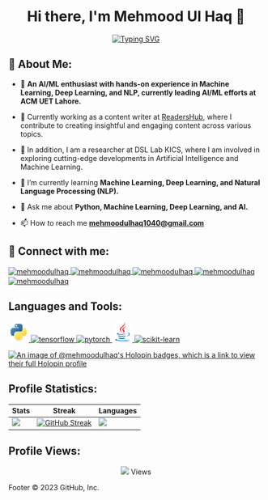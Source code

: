<body>
    <div align="center">
      <h1 color=#F7CC18FF> Hi there, I'm Mehmood Ul Haq 👋</h1>
    </div>
  
  <p align="center">
    <a href="https://git.io/typing-svg"><img src="https://readme-typing-svg.herokuapp.com?font=sans-serif+fonts&weight=800&size=24&duration=2000&pause=1000&color=F7CC18&center=true&vCenter=true&width=435&lines=AI/ML+Enthusiast+;Content+Writer;Student+at+UET+Lahore;AI/ML+Lead+at+ACM+UET+Lahore;Researcher+at+DSL+Lab+KICS;Computer+Engineer;" alt="Typing SVG" /></a>
  </p>

## 🚀 About Me:
- 🤖 **An AI/ML enthusiast with hands-on experience in Machine Learning, Deep Learning, and NLP, currently leading AI/ML efforts at ACM UET Lahore.**
  
- 🤝 Currently working as a content writer at [ReadersHub]([url](https://www.readershub.site/?m=1)), where I contribute to creating insightful and engaging content across various topics.

- 🔬 In addition, I am a researcher at DSL Lab KICS, where I am involved in exploring cutting-edge developments in Artificial Intelligence and Machine Learning.

- 🌱 I’m currently learning **Machine Learning, Deep Learning, and Natural Language Processing (NLP).**

- 💬 Ask me about **Python, Machine Learning, Deep Learning, and AI.**

- 📫 How to reach me **mehmoodulhaq1040@gmail.com**

## 🔗 Connect with me:
<p align="left">
  <a href="https://twitter.com/mehmoodulhaq1040" target="blank">
    <img align="center" src="https://raw.githubusercontent.com/rahuldkjain/github-profile-readme-generator/master/src/images/icons/Social/twitter.svg" alt="mehmoodulhaq" height="30" width="40" />
  </a>
  <a href="https://linkedin.com/in/mehmodulhaq570" target="blank">
    <img align="center" src="https://raw.githubusercontent.com/rahuldkjain/github-profile-readme-generator/master/src/images/icons/Social/linked-in-alt.svg" alt="mehmoodulhaq" height="30" width="40" />
  </a>
  <a href="https://fb.com/mehmoodulhaq" target="blank">
    <img align="center" src="https://raw.githubusercontent.com/rahuldkjain/github-profile-readme-generator/master/src/images/icons/Social/facebook.svg" alt="mehmoodulhaq" height="30" width="40" />
  </a>
  <a href="https://instagram.com/mehmood02_" target="blank">
    <img align="center" src="https://raw.githubusercontent.com/rahuldkjain/github-profile-readme-generator/master/src/images/icons/Social/instagram.svg" alt="mehmoodulhaq" height="30" width="40" />
  </a>
  <a href="https://www.leetcode.com/mehmoodulhaq1040" target="blank">
    <img align="center" src="https://raw.githubusercontent.com/rahuldkjain/github-profile-readme-generator/master/src/images/icons/Social/leet-code.svg" alt="mehmoodulhaq" height="30" width="40" />
  </a>
</p>

## Languages and Tools:
<p align="left">
  <a href="https://www.python.org" target="_blank" rel="noreferrer">
    <img src="https://raw.githubusercontent.com/devicons/devicon/master/icons/python/python-original.svg" alt="python" width="40" height="40" />
  </a>
  <a href="https://www.tensorflow.org/" target="_blank" rel="noreferrer">
    <img src="https://www.vectorlogo.zone/logos/tensorflow/tensorflow-icon.svg" alt="tensorflow" width="40" height="40" />
  </a>
  <a href="https://pytorch.org/" target="_blank" rel="noreferrer">
    <img src="https://www.vectorlogo.zone/logos/pytorch/pytorch-icon.svg" alt="pytorch" width="40" height="40" />
  </a>
  <a href="https://www.java.com" target="_blank" rel="noreferrer">
    <img src="https://raw.githubusercontent.com/devicons/devicon/master/icons/java/java-original.svg" alt="java" width="40" height="40" />
  </a>
  <a href="https://scikit-learn.org/" target="_blank" rel="noreferrer">
    <img src="https://upload.wikimedia.org/wikipedia/commons/0/05/Scikit_learn_logo_small.svg" alt="scikit-learn" width="40" height="40" />
  </a>
</p>

[![An image of @mehmoodulhaq's Holopin badges, which is a link to view their full Holopin profile](https://holopin.me/mehmoodulhaq)](https://holopin.io/@mehmoodulhaq)

## Profile Statistics:
Stats|Streak|Languages
|---|---|---|
|![](https://github-profile-summary-cards.vercel.app/api/cards/stats?username=mehmoodulhaq570&theme=gruvbox)|[![GitHub Streak](https://streak-stats.demolab.com/?user=mehmoodulhaq570&theme=gruvbox&hide_border=true&border_radius=32&date_format=j%20M%5B%20Y%5D&ring=888888)](https://git.io/streak-stats)|![](https://github-profile-summary-cards.vercel.app/api/cards/repos-per-language?username=mehmoodulhaq570&theme=gruvbox)|

## Profile Views:
<p align="center"> 
    <img src="https://profile-counter.glitch.me/mehmoodulhaq570/count.svg" />
  Views<br>
</p>

Footer
© 2023 GitHub, Inc.
